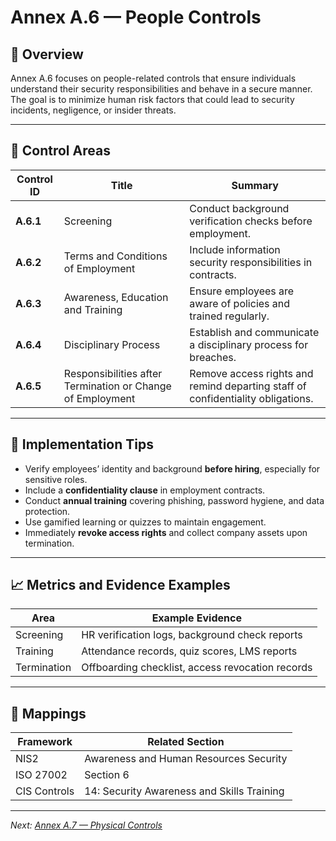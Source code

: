 # Annex A.6 — People Controls

## 🧭 Overview

Annex A.6 focuses on people-related controls that ensure individuals understand their security responsibilities and behave in a secure manner.  
The goal is to minimize human risk factors that could lead to security incidents, negligence, or insider threats.

---

## 🔑 Control Areas

| Control ID | Title | Summary |
|-------------|--------|----------|
| **A.6.1** | Screening | Conduct background verification checks before employment. |
| **A.6.2** | Terms and Conditions of Employment | Include information security responsibilities in contracts. |
| **A.6.3** | Awareness, Education and Training | Ensure employees are aware of policies and trained regularly. |
| **A.6.4** | Disciplinary Process | Establish and communicate a disciplinary process for breaches. |
| **A.6.5** | Responsibilities after Termination or Change of Employment | Remove access rights and remind departing staff of confidentiality obligations. |

---

## 🧠 Implementation Tips

- Verify employees’ identity and background **before hiring**, especially for sensitive roles.  
- Include a **confidentiality clause** in employment contracts.  
- Conduct **annual training** covering phishing, password hygiene, and data protection.  
- Use gamified learning or quizzes to maintain engagement.  
- Immediately **revoke access rights** and collect company assets upon termination.  

---

## 📈 Metrics and Evidence Examples

| Area | Example Evidence |
|------|------------------|
| Screening | HR verification logs, background check reports |
| Training | Attendance records, quiz scores, LMS reports |
| Termination | Offboarding checklist, access revocation records |

---

## 🔗 Mappings

| Framework | Related Section |
|------------|-----------------|
| NIS2 | Awareness and Human Resources Security |
| ISO 27002 | Section 6 |
| CIS Controls | 14: Security Awareness and Skills Training |

---

*Next: [Annex A.7 — Physical Controls](./A7_Physical_controls.md)*
